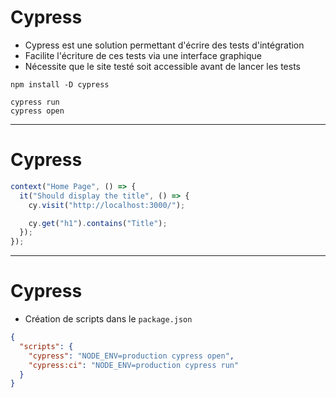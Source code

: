 # Cypress

- Cypress est une solution permettant d'écrire des tests d'intégration
- Facilite l'écriture de ces tests via une interface graphique
- Nécessite que le site testé soit accessible avant de lancer les tests

```shell
npm install -D cypress

cypress run
cypress open
```

---

# Cypress

```javascript
context("Home Page", () => {
  it("Should display the title", () => {
    cy.visit("http://localhost:3000/");

    cy.get("h1").contains("Title");
  });
});
```

---

# Cypress

- Création de scripts dans le `package.json`

```json
{
  "scripts": {
    "cypress": "NODE_ENV=production cypress open",
    "cypress:ci": "NODE_ENV=production cypress run"
  }
}
```
